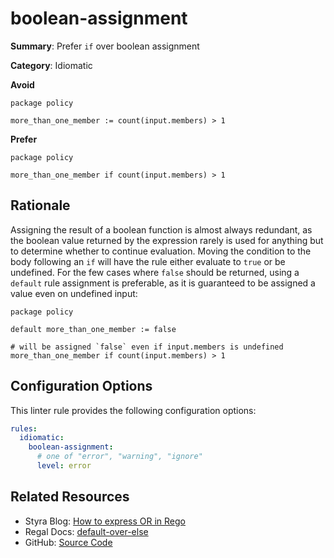 # boolean-assignment

**Summary**: Prefer `if` over boolean assignment

**Category**: Idiomatic

**Avoid**

```rego
package policy

more_than_one_member := count(input.members) > 1
```

**Prefer**
```rego
package policy

more_than_one_member if count(input.members) > 1
```

## Rationale

Assigning the result of a boolean function is almost always redundant, as the boolean value returned by the expression
rarely is used for anything but to determine whether to continue evaluation. Moving the condition to the body following
an `if` will have the rule either evaluate to `true` or be undefined. For the few cases where `false` should be
returned, using a `default` rule assignment is preferable, as it is guaranteed to be assigned a value even on undefined
input:

```rego
package policy

default more_than_one_member := false

# will be assigned `false` even if input.members is undefined
more_than_one_member if count(input.members) > 1
```

## Configuration Options

This linter rule provides the following configuration options:

```yaml
rules:
  idiomatic:
    boolean-assignment:
      # one of "error", "warning", "ignore"
      level: error
```

## Related Resources

- Styra Blog: [How to express OR in Rego](https://www.styra.com/blog/how-to-express-or-in-rego/)
- Regal Docs: [default-over-else](https://openpolicyagent.org/projects/regal/rules/style/default-over-else)
- GitHub: [Source Code](https://github.com/open-policy-agent/regal/blob/main/bundle/regal/rules/idiomatic/boolean-assignment/boolean_assignment.rego)
